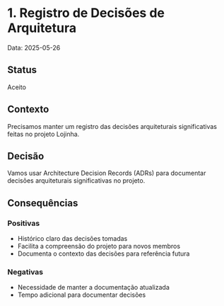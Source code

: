 # 1. Registro de Decisões de Arquitetura

Data: 2025-05-26

## Status

Aceito

## Contexto

Precisamos manter um registro das decisões arquiteturais significativas feitas no projeto Lojinha.

## Decisão

Vamos usar Architecture Decision Records (ADRs) para documentar decisões arquiteturais significativas no projeto.

## Consequências

### Positivas
- Histórico claro das decisões tomadas
- Facilita a compreensão do projeto para novos membros
- Documenta o contexto das decisões para referência futura

### Negativas
- Necessidade de manter a documentação atualizada
- Tempo adicional para documentar decisões 